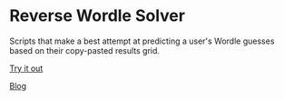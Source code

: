 # Reverse Wordle Solver
Scripts that make a best attempt at predicting a user's Wordle guesses based on their copy-pasted results grid.

[Try it out](https://cnqso.github.io/reverseWordleSolver)

[Blog](https://cnqso.github.io/#/Blog/post/reverse-wordle-solver)
